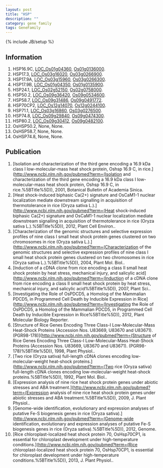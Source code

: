 ```yaml
---
layout: post
title: "HSP"
description: ""
category: gene family
tags: GeneFamily
---
```

{% include JB/setup %}

## Information
1. HSP16.9C, [LOC_Os01g04360](http://rice.plantbiology.msu.edu/cgi-bin/ORF_infopage.cgi?orf=LOC_Os01g04360), [Os01g0136000](http://rapdb.dna.affrc.go.jp/viewer/gbrowse_details/irgsp1?name=Os01g0136000).
2. HSP17.3, [LOC_Os03g16020](http://rice.plantbiology.msu.edu/cgi-bin/ORF_infopage.cgi?orf=LOC_Os03g16020), [Os03g0266900](http://rapdb.dna.affrc.go.jp/viewer/gbrowse_details/irgsp1?name=Os03g0266900).
3. HSP17.9A, [LOC_Os03g15960](http://rice.plantbiology.msu.edu/cgi-bin/ORF_infopage.cgi?orf=LOC_Os03g15960), [Os03g0266300](http://rapdb.dna.affrc.go.jp/viewer/gbrowse_details/irgsp1?name=Os03g0266300).
4. HSP17.9B, [LOC_Os01g04350](http://rice.plantbiology.msu.edu/cgi-bin/ORF_infopage.cgi?orf=LOC_Os01g04350), [Os01g0135900](http://rapdb.dna.affrc.go.jp/viewer/gbrowse_details/irgsp1?name=Os01g0135900).
5. HSP24.1, [LOC_Os02g52150](http://rice.plantbiology.msu.edu/cgi-bin/ORF_infopage.cgi?orf=LOC_Os02g52150), [Os02g0758000](http://rapdb.dna.affrc.go.jp/viewer/gbrowse_details/irgsp1?name=Os02g0758000).
6. HSP50.2, [LOC_Os09g36420](http://rice.plantbiology.msu.edu/cgi-bin/ORF_infopage.cgi?orf=LOC_Os09g36420), [Os09g0534600](http://rapdb.dna.affrc.go.jp/viewer/gbrowse_details/irgsp1?name=Os09g0534600).
7. HSP58.7, [LOC_Os09g31486](http://rice.plantbiology.msu.edu/cgi-bin/ORF_infopage.cgi?orf=LOC_Os09g31486), [Os09g0491772](http://rapdb.dna.affrc.go.jp/viewer/gbrowse_details/irgsp1?name=Os09g0491772).
8. HSP70CP2, [LOC_Os12g14070](http://rice.plantbiology.msu.edu/cgi-bin/ORF_infopage.cgi?orf=LOC_Os12g14070), [Os12g0244100](http://rapdb.dna.affrc.go.jp/viewer/gbrowse_details/irgsp1?name=Os12g0244100).
9. HSP71.1, [LOC_Os03g16860](http://rice.plantbiology.msu.edu/cgi-bin/ORF_infopage.cgi?orf=LOC_Os03g16860), [Os03g0276500](http://rapdb.dna.affrc.go.jp/viewer/gbrowse_details/irgsp1?name=Os03g0276500).
10. HSP74.8, [LOC_Os09g29840](http://rice.plantbiology.msu.edu/cgi-bin/ORF_infopage.cgi?orf=LOC_Os09g29840), [Os09g0474300](http://rapdb.dna.affrc.go.jp/viewer/gbrowse_details/irgsp1?name=Os09g0474300).
11. HSP80.2, [LOC_Os09g30412](http://rice.plantbiology.msu.edu/cgi-bin/ORF_infopage.cgi?orf=LOC_Os09g30412), [Os09g0482100](http://rapdb.dna.affrc.go.jp/viewer/gbrowse_details/irgsp1?name=Os09g0482100).
12. OsHSP50.2, None, None.
13. OsHSP58.7, None, None.
14. OsHSP74.8, None, None.

## Publication
1. [Isolation and characterization of the third gene encoding a 16.9 kDa class I low-molecular-mass heat shock protein, Oshsp 16.9 C, in rice.](http://www.ncbi.nlm.nih.gov/pubmed?term=(Isolation and characterization of the third gene encoding a 16.9 kDa class I low-molecular-mass heat shock protein, Oshsp 16.9 C, in rice.%5BTitle%5D)), 2001, Botanical Bulletin of Academia Sinica.
2. [Heat shock-induced biphasic Ca(2+) signature and OsCaM1-1 nuclear localization mediate downstream signalling in acquisition of thermotolerance in rice (Oryza sativa L.).](http://www.ncbi.nlm.nih.gov/pubmed?term=(Heat shock-induced biphasic Ca(2+) signature and OsCaM1-1 nuclear localization mediate downstream signalling in acquisition of thermotolerance in rice (Oryza sativa L.).%5BTitle%5D)), 2012, Plant Cell Environ..
3. [Characterization of the genomic structures and selective expression profiles of nine class I small heat shock protein genes clustered on two chromosomes in rice (Oryza sativa L.).](http://www.ncbi.nlm.nih.gov/pubmed?term=(Characterization of the genomic structures and selective expression profiles of nine class I small heat shock protein genes clustered on two chromosomes in rice (Oryza sativa L.).%5BTitle%5D)), 2004, Plant Mol. Biol..
4. [Induction of a cDNA clone from rice encoding a class II small heat shock protein by heat stress, mechanical injury, and salicylic acid](http://www.ncbi.nlm.nih.gov/pubmed?term=(Induction of a cDNA clone from rice encoding a class II small heat shock protein by heat stress, mechanical injury, and salicylic acid%5BTitle%5D)), 2007, Plant Sci..
5. [Investigating the Role of OsPDCD5, a Homolog of the Mammalian PDCD5, in Programmed Cell Death by Inducible Expression in Rice](http://www.ncbi.nlm.nih.gov/pubmed?term=(Investigating the Role of OsPDCD5, a Homolog of the Mammalian PDCD5, in Programmed Cell Death by Inducible Expression in Rice%5BTitle%5D)), 2012, Plant Molecular Biology Reporter.
6. [Structure of Rice Genes Encoding Three Class-I Low-Molecular-Mass Heat-Shock Proteins (Accession Nos. U83669, U83670 and U83671). (PGR98-178)](http://www.ncbi.nlm.nih.gov/pubmed?term=(Structure of Rice Genes Encoding Three Class-I Low-Molecular-Mass Heat-Shock Proteins (Accession Nos. U83669, U83670 and U83671). (PGR98-178)%5BTitle%5D)), 1998, Plant Physiol..
7. [Two rice (Oryza sativa) full-length cDNA clones encoding low-molecular-weight heat-shock proteins.](http://www.ncbi.nlm.nih.gov/pubmed?term=(Two rice (Oryza sativa) full-length cDNA clones encoding low-molecular-weight heat-shock proteins.%5BTitle%5D)), 1992, Plant Mol. Biol..
8. [Expression analysis of nine rice heat shock protein genes under abiotic stresses  and ABA treatment.](http://www.ncbi.nlm.nih.gov/pubmed?term=(Expression analysis of nine rice heat shock protein genes under abiotic stresses  and ABA treatment.%5BTitle%5D)), 2009, J. Plant Physiol..
9. [Genome-wide identification, evolutionary and expression analyses of putative Fe-S biogenesis genes in rice (Oryza sativa).](http://www.ncbi.nlm.nih.gov/pubmed?term=(Genome-wide identification, evolutionary and expression analyses of putative Fe-S biogenesis genes in rice (Oryza sativa).%5BTitle%5D)), 2012, Genome.
10. [Rice chloroplast-localized heat shock protein 70, OsHsp70CP1, is essential for chloroplast development under high-temperature conditions.](http://www.ncbi.nlm.nih.gov/pubmed?term=(Rice chloroplast-localized heat shock protein 70, OsHsp70CP1, is essential for chloroplast development under high-temperature conditions.%5BTitle%5D)), 2013, J. Plant Physiol..


